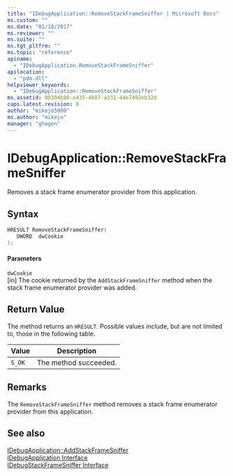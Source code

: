 ```yaml
---
title: "IDebugApplication::RemoveStackFrameSniffer | Microsoft Docs"
ms.custom: ""
ms.date: "01/18/2017"
ms.reviewer: ""
ms.suite: ""
ms.tgt_pltfrm: ""
ms.topic: "reference"
apiname: 
  - "IDebugApplication.RemoveStackFrameSniffer"
apilocation: 
  - "pdm.dll"
helpviewer_keywords: 
  - "IDebugApplication::RemoveStackFrameSniffer"
ms.assetid: 00304b88-e435-4b87-a331-44e7492eb32d
caps.latest.revision: 8
author: "mikejo5000"
ms.author: "mikejo"
manager: "ghogen"
---
```

# IDebugApplication::RemoveStackFrameSniffer
Removes a stack frame enumerator provider from this application.  
  
## Syntax  
  
```cpp
HRESULT RemoveStackFrameSniffer(  
   DWORD  dwCookie  
);  
```  
  
#### Parameters  
 `dwCookie`  
 [in] The cookie returned by the `AddStackFrameSniffer` method when the stack frame enumerator provider was added.  
  
## Return Value  
 The method returns an `HRESULT`. Possible values include, but are not limited to, those in the following table.  
  
|Value|Description|  
|-----------|-----------------|  
|`S_OK`|The method succeeded.|  
  
## Remarks  
 The `RemoveStackFrameSniffer` method removes a stack frame enumerator provider from this application.  
  
## See also  
 [IDebugApplication::AddStackFrameSniffer](../../winscript/reference/idebugapplication-addstackframesniffer.md)   
 [IDebugApplication Interface](../../winscript/reference/idebugapplication-interface.md)   
 [IDebugStackFrameSniffer Interface](../../winscript/reference/idebugstackframesniffer-interface.md)